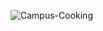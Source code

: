 ![Campus-Cooking](https://github.com/Campus-Cooking/site-M1/workflows/actions/workflows/ci.yml/badge.svg)

